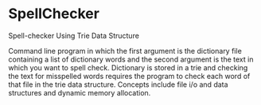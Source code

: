 # SpellChecker
Spell-checker Using Trie Data Structure

Command line program in which the first argument is the dictionary file containing a list of dictionary words 
and the second argument is the text in which you want to spell check. Dictionary is stored in a trie and 
checking the text for misspelled words requires the program to check each word of that file in the trie data structure.
Concepts include file i/o and data structures and dynamic memory allocation.

